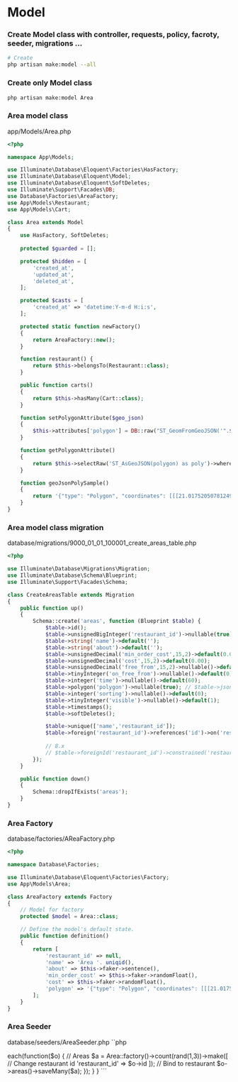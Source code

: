 # Model

### Create Model class with controller, requests, policy, facroty, seeder, migrations ...
```sh
# Create
php artisan make:model --all
```

### Create only Model class
```sh
php artisan make:model Area
```

### Area model class
app/Models/Area.php
```php
<?php

namespace App\Models;

use Illuminate\Database\Eloquent\Factories\HasFactory;
use Illuminate\Database\Eloquent\Model;
use Illuminate\Database\Eloquent\SoftDeletes;
use Illuminate\Support\Facades\DB;
use Database\Factories\AreaFactory;
use App\Models\Restaurant;
use App\Models\Cart;

class Area extends Model
{
	use HasFactory, SoftDeletes;
	
	protected $guarded = [];

	protected $hidden = [
		'created_at',
		'updated_at',
		'deleted_at',
	];

	protected $casts = [
		'created_at' => 'datetime:Y-m-d H:i:s',
	];

	protected static function newFactory()
	{
		return AreaFactory::new();
	}

	function restaurant() {
		return $this->belongsTo(Restaurant::class);
	}

	public function carts()
	{
		return $this->hasMany(Cart::class);
	}

	function setPolygonAttribute($geo_json)
	{
		$this->attributes['polygon'] = DB::raw("ST_GeomFromGeoJSON('".$geo_json."')");
	}

	function getPolygonAttribute()
	{
		return $this->selectRaw('ST_AsGeoJSON(polygon) as poly')->where('id',$this->id)->first()->poly;
	}

	function geoJsonPolySample()
	{
		return '{"type": "Polygon", "coordinates": [[[21.01752050781249, 52.16553065086626], [21.018035491943348, 52.12265533376558], [21.079490264892566, 52.12697633873785], [21.06421240234374, 52.143413406069634], [21.052024444580066, 52.154473402050264], [21.043269714355457, 52.15647444111914], [21.032626708984363, 52.16711003359743], [21.01752050781249, 52.16553065086626]]]}';
	}
}
```

### Area model class migration
database/migrations/9000_01_01_100001_create_areas_table.php
```php
<?php

use Illuminate\Database\Migrations\Migration;
use Illuminate\Database\Schema\Blueprint;
use Illuminate\Support\Facades\Schema;

class CreateAreasTable extends Migration
{	
	public function up()
	{
		Schema::create('areas', function (Blueprint $table) {
			$table->id();
			$table->unsignedBigInteger('restaurant_id')->nullable(true);
			$table->string('name')->default('');
			$table->string('about')->default('');
			$table->unsignedDecimal('min_order_cost',15,2)->default(0.00);
			$table->unsignedDecimal('cost',15,2)->default(0.00);
			$table->unsignedDecimal('free_from',15,2)->nullable()->default(0.00);
			$table->tinyInteger('on_free_from')->nullable()->default(0);
			$table->integer('time')->nullable()->default(60);
			$table->polygon('polygon')->nullable(true); // $table->json('polygon_json')->default('{}');			
			$table->integer('sorting')->nullable()->default(0);
			$table->tinyInteger('visible')->nullable()->default(1);
			$table->timestamps();
			$table->softDeletes();

			$table->unique(['name','restaurant_id']);
			$table->foreign('restaurant_id')->references('id')->on('restaurants')->onUpdate('cascade')->onDelete('cascade');
			
			// 8.x
			// $table->foreignId('restaurant_id')->constrained('restaurants', 'id')->onUpdate('cascade')->onDelete('cascade');
		});
	}

	public function down()
	{
		Schema::dropIfExists('areas');
	}
}
```

### Area Factory
database/factories/AReaFactory.php
```php
<?php

namespace Database\Factories;

use Illuminate\Database\Eloquent\Factories\Factory;
use App\Models\Area;

class AreaFactory extends Factory
{	
	// Model for factory
	protected $model = Area::class;

	// Define the model's default state.
	public function definition()
	{
		return [
			'restaurant_id' => null,
			'name' => 'Area '. uniqid(),
			'about' => $this->faker->sentence(),
			'min_order_cost' => $this->faker->randomFloat(),
			'cost' => $this->faker->randomFloat(),			
			'polygon' => '{"type": "Polygon", "coordinates": [[[21.01752050781249, 52.16553065086626], [21.018035491943348, 52.12265533376558], [21.079490264892566, 52.12697633873785], [21.06421240234374, 52.143413406069634], [21.052024444580066, 52.154473402050264], [21.043269714355457, 52.15647444111914], [21.032626708984363, 52.16711003359743], [21.01752050781249, 52.16553065086626]]]}',
		];
	}
}
```

### Area Seeder
database/seeders/AreaSeeder.php
``php
<?php

namespace Database\Seeders;

use Illuminate\Database\Seeder;
use App\Models\Restaurant;
use App\Models\Area;

class AreaSeeder extends Seeder
{
	public function run()
	{
		// Get all restaurants
		$r = Restaurant::all();
		
		 // Add restaurant areas
		$r->each(function($o) {
			// Areas
			$a = Area::factory()->count(rand(1,3))->make([
				// Change restaurant id
				'restaurant_id' => $o->id
			]);
			
			// Bind to restaurant
			$o->areas()->saveMany($a);
		});
	}
}
```
